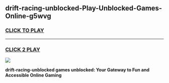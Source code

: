 
## drift-racing-unblocked-Play-Unblocked-Games-Online-g5wvg
<h3>
<a href="https://premium76.site?title=drift-racing-unblocked&ref=25A">CLICK TO PLAY</a></h3>
<hr>

<h3>
<a href="https://premium76.site?title=drift-racing-unblocked&ref=25A">CLICK 2 PLAY</a>
  
</h3>

<a href="https://premium76.site?title=drift-racing-unblocked&ref=25A"><img src="https://clearcache.store/games.png"></a>


**drift-racing-unblocked games unblocked: Your Gateway to Fun and Accessible Online Gaming**
